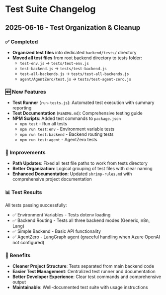 # Test Suite Changelog

## 2025-06-16 - Test Organization & Cleanup

### ✅ Completed
- **Organized test files** into dedicated `backend/tests/` directory
- **Moved all test files** from root backend directory to tests folder:
  - `test-env.js` → `tests/test-env.js`
  - `test-backend.js` → `tests/test-backend.js`
  - `test-all-backends.js` → `tests/test-all-backends.js`
  - `agent/AgentZero/test.js` → `tests/test-agent-zero.js`

### 🆕 New Features
- **Test Runner** (`run-tests.js`): Automated test execution with summary reporting
- **Test Documentation** (`README.md`): Comprehensive testing guide
- **NPM Scripts**: Added test commands to `package.json`
  - `npm test` - Run all tests
  - `npm run test:env` - Environment variable tests
  - `npm run test:backend` - Backend routing tests
  - `npm run test:agent` - AgentZero tests

### 🔧 Improvements
- **Path Updates**: Fixed all test file paths to work from tests directory
- **Better Organization**: Logical grouping of test files with clear naming
- **Enhanced Documentation**: Updated `shrimp-rules.md` with comprehensive project documentation

### 📊 Test Results
All tests passing successfully:
- ✅ Environment Variables - Tests dotenv loading
- ✅ Backend Routing - Tests all three backend modes (Generic, n8n, Lang)
- ✅ Simple Backend - Basic API functionality
- ✅ AgentZero - LangGraph agent (graceful handling when Azure OpenAI not configured)

### 🎯 Benefits
- **Cleaner Project Structure**: Tests separated from main backend code
- **Easier Test Management**: Centralized test runner and documentation
- **Better Developer Experience**: Clear test commands and comprehensive output
- **Maintainable**: Well-documented test suite with usage instructions 